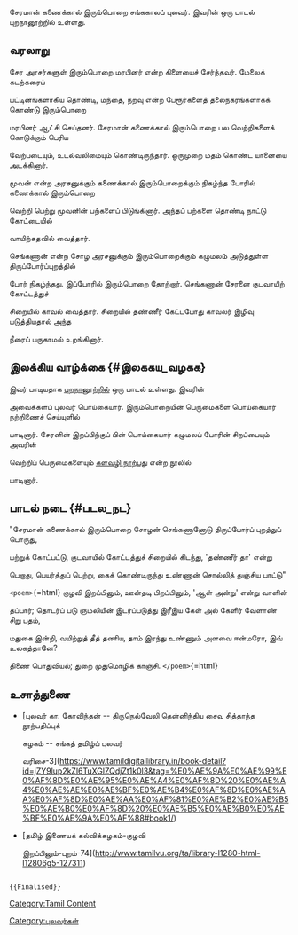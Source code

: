 சேரமான் கணைக்கால் இரும்பொறை சங்ககாலப் புலவர். இவரின் ஒரு பாடல் புறநானூற்றில் உள்ளது.

## வரலாறு

சேர அரசர்களுள் இரும்பொறை மரபினர் என்ற கிளையைச் சேர்ந்தவர். மேலைக் கடற்கரைப்
பட்டினங்களாகிய தொண்டி, மந்தை, நறவு என்ற பேரூர்களைத் தலைநகரங்களாகக் கொண்டு இரும்பொறை
மரபினர் ஆட்சி செய்தனர். சேரமான் கணைக்கால் இரும்பொறை பல வெற்றிகளைக் கொடுக்கும் பெரிய
வேற்படையும், உடல்வலிமையும் கொண்டிருந்தார். ஒருமுறை மதம் கொண்ட யானையை அடக்கினார்.
மூவன் என்ற அரசனுக்கும் கணைக்கால் இரும்பொறைக்கும் நிகழ்ந்த போரில் கணைக்கால் இரும்பொறை
வெற்றி பெற்று மூவனின் பற்களைப் பிடுங்கினார். அந்தப் பற்களை தொண்டி நாட்டு கோட்டையில்
வாயிற்கதவில் வைத்தார்.

செங்கணான் என்ற சோழ அரசனுக்கும் இரும்பொறைக்கும் கழுமலம் அடுத்துள்ள திருப்போர்ப்புறத்தில்
போர் நிகழ்ந்தது. இப்போரில் இரும்பொறை தோற்றார். செங்கணான் சேரனை குடவாயிற் கோட்டத்துச்
சிறையில் காவல் வைத்தார். சிறையில் தண்ணீர் கேட்டபோது காவலர் இழிவு படுத்தியதால் அந்த
நீரைப் பருகாமல் உறங்கினார்.

## இலக்கிய வாழ்க்கை {#இலககய_வழகக}

இவர் பாடியதாக [புறநானூற்றில்](புறநானூறு "wikilink") ஒரு பாடல் உள்ளது. இவரின்
அவைக்களப் புலவர் பொய்கையார். இரும்பொறையின் பெருமைகளை பொய்கையார் நற்றிணைச் செய்யுளில்
பாடினார். சேரனின் இறப்பிற்குப் பின் பொய்கையார் கழுமலப் போரின் சிறப்பையும் அவரின்
வெற்றிப் பெருமைகளையும் [களவழி நாற்பது](களவழி_நாற்பது "wikilink") என்ற நூலில்
பாடினார்.

## பாடல் நடை {#படல_நட}

\"சேரமான் கணைக்கால் இரும்பொறை சோழன் செங்கணானோடு திருப்போர்ப் புறத்துப் பொருது,
பற்றுக் கோட்பட்டு, குடவாயில் கோட்டத்துச் சிறையில் கிடந்து, \'தண்ணீர் தா\' என்று
பெறாது, பெயர்த்துப் பெற்று, கைக் கொண்டிருந்து உண்ணான் சொல்லித் துஞ்சிய பாட்டு\"

`<poem>`{=html} குழவி இறப்பினும், ஊன்தடி பிறப்பினும், \'ஆள் அன்று\' என்று வாளின்
தப்பார்; தொடர்ப் படு ஞமலியின் இடர்ப்படுத்து இரீஇய கேள் அல் கேளிர் வேளாண் சிறு பதம்,
மதுகை இன்றி, வயிற்றுத் தீத் தணிய, தாம் இரந்து உண்ணும் அளவை ஈன்மரோ, இவ் உலகத்தானே?
திணை பொதுவியல்; துறை முதுமொழிக் காஞ்சி. `</poem>`{=html}

## உசாத்துணை

-   [புலவர் கா. கோவிந்தன் -- திருநெல்வேலி தென்னிந்திய சைவ சித்தாந்த நூற்பதிப்புக்
    கழகம் -- சங்கத் தமிழ்ப் புலவர்
    வரிசை-3](https://www.tamildigitallibrary.in/book-detail?id=jZY9lup2kZl6TuXGlZQdjZt1k0l3&tag=%E0%AE%9A%E0%AE%99%E0%AF%8D%E0%AE%95%E0%AE%A4%E0%AF%8D%20%E0%AE%A4%E0%AE%AE%E0%AE%BF%E0%AE%B4%E0%AF%8D%E0%AE%AA%E0%AF%8D%E0%AE%AA%E0%AF%81%E0%AE%B2%E0%AE%B5%E0%AE%B0%E0%AF%8D%20%E0%AE%B5%E0%AE%B0%E0%AE%BF%E0%AE%9A%E0%AF%88#book1/)
-   [தமிழ் இணையக் கல்விக்கழகம்-குழவி
    இறப்பினும்-புறம்-74](http://www.tamilvu.org/ta/library-l1280-html-l12806g5-127311)

```{=mediawiki}
{{Finalised}}
```
[Category:Tamil Content](Category:Tamil_Content "wikilink")
[Category:புலவர்கள்](Category:புலவர்கள் "wikilink")

